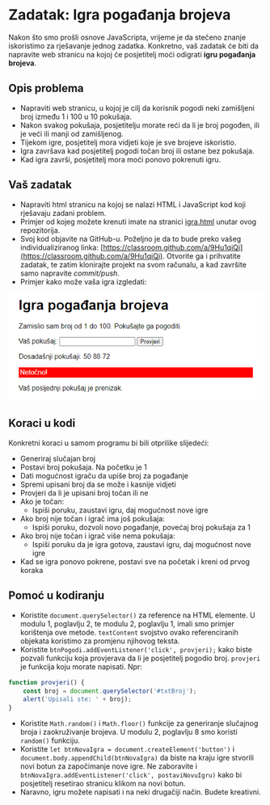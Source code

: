 # Zadatak: Igra pogađanja brojeva

Nakon što smo prošli osnove JavaScripta, vrijeme je da stečeno znanje iskoristimo za rješavanje jednog zadatka. Konkretno, vaš zadatak će biti da napravite web stranicu na kojoj će posjetitelj moći odigrati **igru pogađanja brojeva**.

## Opis problema
* Napraviti web stranicu, u kojoj je cilj da korisnik pogodi neki zamišljeni broj između 1 i 100 u 10 pokušaja. 
* Nakon svakog pokušaja, posjetitelju morate reći da li je broj pogođen, ili je veći ili manji od zamišljenog. 
* Tijekom igre, posjetitelj mora vidjeti koje je sve brojeve iskoristio. 
* Igra završava kad posjetitelj pogodi točan broj ili ostane bez pokušaja. 
* Kad igra završi, posjetitelj mora moći ponovo pokrenuti igru.

## Vaš zadatak
* Napraviti html stranicu na kojoj se nalazi HTML i JavaScript kod koji rješavaju zadani problem.
* Primjer od kojeg možete krenuti imate na stranici [igra.html](igra.html) unutar ovog repozitorija.
* Svoj kod objavite na GitHub-u. Poželjno je da to bude preko vašeg individualiziranog linka: [https://classroom.github.com/a/9Hu1qiQi](https://classroom.github.com/a/9Hu1qiQi). Otvorite ga i prihvatite zadatak, te zatim klonirajte projekt na svom računalu, a kad završite samo napravite *commit/push*.
* Primjer kako može vaša igra izgledati:

![igra1.png](igra1.png)

## Koraci u kodi
Konkretni koraci u samom programu bi bili otprilike slijedeći:
* Generiraj slučajan broj
* Postavi broj pokušaja. Na početku je 1
* Dati mogućnost igraču da upiše broj za pogađanje
* Spremi upisani broj da se može i kasnije vidjeti
* Provjeri da li je upisani broj točan ili ne
* Ako je točan:
  * Ispiši poruku, zaustavi igru, daj mogućnost nove igre
* Ako broj nije točan i igrač ima još pokušaja:
  * Ispiši poruku, dozvoli novo pogađanje, povećaj broj pokušaja za 1
* Ako broj nije točan i igrač više nema pokušaja:
  * Ispiši poruku da je igra gotova, zaustavi igru, daj mogućnost nove igre
* Kad se igra ponovo pokrene, postavi sve na početak i kreni od prvog koraka

## Pomoć u kodiranju
* Koristite `document.querySelector()` za reference na HTML elemente. U modulu 1, poglavlju 2, te modulu 2, poglavlju 1, imali smo primjer korištenja ove metode. `textContent` svojstvo ovako referenciranih objekata koristimo za promjenu njihovog teksta.
* Koristite `btnPogodi.addEventListener('click', provjeri);` kako biste pozvali funkciju  koja provjerava da li je posjetitelj pogodio broj. `provjeri` je funkcija koju morate napisati. Npr:
```JavaScript
function provjeri() {
    const broj = document.querySelector('#txtBroj');
    alert('Upisali ste: ' + broj);
}
``` 
* Koristite `Math.random()` i `Math.floor()` funkcije za generiranje slučajnog broja i  zaokruživanje brojeva. U modulu 2, poglavlju 8 smo koristi `random()` funkciju.
* Koristite `let btnNovaIgra = document.createElement('button')` i `document.body.appendChild(btnNovaIgra)` da biste na kraju igre stvorili novi botun za započimanje nove igre. Ne zaboravite i `btnNovaIgra.addEventListener('click', postaviNovuIgru)` kako bi posjetitelj resetirao stranicu klikom na novi botun.
* Naravno, igru možete napisati i na neki drugačiji način. Budete kreativni.
